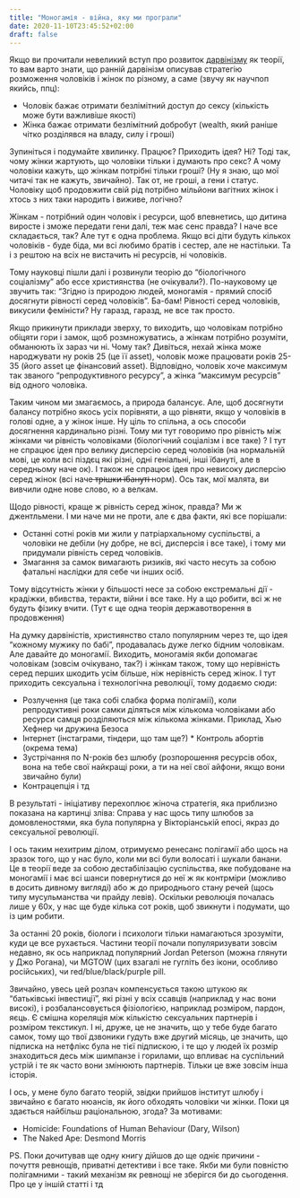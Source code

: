```yaml
---
title: "Моногамія - війна, яку ми програли"
date: 2020-11-10T23:45:52+02:00
draft: false
---
```


Якщо ви прочитали невеликий вступ про розвиток [дарвінізму](https://www.darktriad.art/posts/27-pcyshos/) як теорії, то вам варто знати, що ранній дарвінізм описував стратегію розможення чоловіків і жінок по різному, а саме (звучу як научпоп якийсь, ппц):  
 * Чоловік бажає отримати безлімітний доступ до сексу (кількість може бути    важливіше якості)  
 * Жінка бажає отримати безлімітний добробут (wealth, який раніше чітко    розділявся на владу, силу і гроші)  
  
 Зупиніться і подумайте хвилинку. Працює? Приходить ідея? Ні? Тоді так, чому жінки жартують, що чоловіки тільки і думають про секс?   А чому чоловіки кажуть, що жінкам потрібні тільки гроші? (Ну я знаю, що мої читачі так не кажуть, звичайно). Так от, не гроші, а гени і статус.  Чоловіку щоб продовжити свій рід потрібно мільйони вагітних жінок і хтось з них таки народить і виживе, логічно? 
 
 Жінкам - потрібний один чоловік і ресурси, щоб впевнетись, що дитина виросте і зможе передати гени далі, теж має сенс правда?  І наче все складається, так? Але тут є одна проблема. Якщо всі діти будуть кількох чоловіків - буде біда, ми всі любимо братів і сестер, але не настільки. Та і з рештою на всіх не вистачить ні ресурсів, ні чоловіків.  
 
 Тому науковці пішли далі і розвинули теорію до “біологічного соціалізму” або ессе християнства (не очікували?). По-науковому це звучить так: “Згідно із природою людей, моногамія - прямий спосіб досягнути рівності серед чоловіків”. Ба-бам! Рівності серед чоловіків, викусили феміністи? Ну гаразд, гаразд, не все так просто.  
 
 Якщо прикинути приклади зверху, то виходить, що чоловікам потрібно обіцяти гори і замок, щоб розмножуватись, а  жінкам потрібно розуміти, обманюють їх зараз чи ні. Чому так? Дивіться, нехай  жінка може народжувати ну років 25 (це її asset), чоловік може працювати років 25-35 (його asset це фінансовий asset). Відповідно, чоловік хоче максимум так званого “репродуктивного ресурсу”, а жінка “максимум ресурсів” від одного чоловіка.  
 
 Таким чином ми змагаємось, а природа балансує. Але, щоб досягнути балансу потрібно якось усіх порівняти, а що рівняти, якщо у чоловіків в голові одне, а у жінок інше. Ну ціль то спільна, а ось способи досягнення кардинально різні. Тому ми тут говоримо про рівність між жінками чи рівність чоловіками (біологічний соціалізм і все таке) ? І тут не спрацює ідея про велику дисперсію серед чоловіків (на нормальній мові, це коли всі піздєц які різні, одні геніальні, інші їбануті, але в середньому наче ок). І також не спрацює ідея про невисоку дисперсію серед жінок (всі наче ̶т̶р̶і̶ш̶к̶и̶ ̶ї̶б̶а̶н̶у̶т̶і̶ норм). Ось так, мої малята, ви вивчили одне нове слово, ю а велкам. 
 
 Щодо рівності, краще ж рівність серед жінок, правда? Ми ж джентльмени. І ми наче ми не проти, але є два факти, які все порішали:   
 * Останні сотні років ми жили у патріархальному суспільстві, а чоловіки не дебіли (ну добре, не всі, дисперсія і все таке), і тому ми придумали рівність  серед чоловіків.  
 * Змагання за самок вимагають ризиків, які часто несуть за собою фатальні    наслідки для себе чи інших осіб. 

Тому відсутність жінки у більшості несе за собою екстремальні дії - крадіжки, вбивства, теракти, війни і все таке. Ну а що робити, всі ж не будуть фізику вчити. (Тут є ще одна теорія державотворення в продовження) 

На думку дарвіністів, християнство стало популярним через те, що ідея “кожному мужику по бабі”,  продавалась дуже легко бідним чоловікам. Але давайте до моногамії.  Виходить, моногамія якби допомагає чоловікам (зовсім очікувано, так?) і жінкам також, тому що нерівність серед перших шкодить усім більше, ніж нерівність серед жінок. І тут приходить сексуальна і технологічна революції, тому додаємо сюди:
* Розлучення (це така собі слабка форма полігамії), коли репродуктивні роки    самки діляться між кількома чоловіками або ресурси самця розділяються між кількома жінками. Приклад, Хью Хефнер чи дружина Безоса  
* Інтернет (інстаграми, тіндери, що там ще?)  * Контроль абортів (окрема тема)
* Зустрічання по N-років без шлюбу (розпорошення ресурсів обох, вона на тебе свої найкращі роки, а ти на неї свої айфони, якщо вони звичайно були)  
* Контрацепція і тд  

В результаті - ініціативу перехоплює жіноча стратегія, яка приблизно показана на картинці зліва:  Справа у нас щось типу шлюбов за домовленостями, яка була популярна у Вікторіанській епосі, якраз до сексуальної революції.  

І ось таким нехитрим ділом, отримуємо ренесанс полігамії або щось на зразок того, що у нас було, коли ми всі були волосаті і шукали банани. Це в теорії веде за собою дестабілізацію суспільства, яке побудоване на моногамії і має всі шанси повернутися до неї ж як контрміри (можливо в досить дивному вигляді) або ж до природнього стану речей (щось типу мусульманства чи прайду левів). Оскільки революція почалась лише у 60х, у нас ще буде кілька сот років, щоб звикнути і подумати, що із цим робити.   

За останні 20 років, біологи і психологи тільки намагаються зрозуміти, куди це все рухається. Частини теорії почали популяризувати зовсім недавно, як ось наприклад популярний Jordan Peterson (можна глянути у Джо Рогана), чи MGTOW (цих взагалі не гугліть без ікони, особливо російських), чи red/blue/black/purple pill.   

Звичайно, увесь цей розпач компенсується такою штукою як “батьківські інвестиції”, які різні у всіх ссавців (наприклад у нас вони високі), і розбалансовується фізіологією, наприклад розміром, пардон, яєць. Є смішна кореляція між кількістю сексуальних партнерів і розміром текстикул. І ні, друже, це не значить, що у тебе буде багато самок, тому що твої дзвоники гудуть вже другий місяць, це значить, що підписка на нетфлікс була не тієї підпискою, і те що у людей їх розмір знаходиться десь між шимпанзе і горилами, що впливає на суспільний устрій і те як часто вони змінюють партнерів. Тільки це вже зовсім інша історія.  

І ось, у мене було багато теорій, звідки прийшов інститут шлюбу і звичайно є багато нюансів, як його обходять чоловіки чи жінки. Поки ця здається найбільш раціональною, згода?  За мотивами:   
* Homicide: Foundations of Human Behaviour (Dary, Wilson)  
* The Naked Ape: Desmond Morris

PS. Поки дочитував ще одну книгу дійшов до ще одніє причини - почуття ревнощів, приватні детективи і все таке. Якби ми були повністю полігамними - такий механізм як ревнощі не зберігся би до сьогодення. Про це у іншій статті і тд
